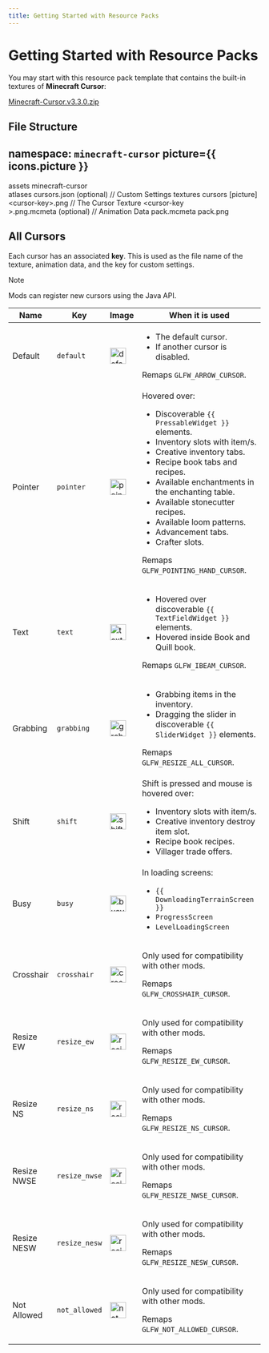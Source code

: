 ```yaml
---
title: Getting Started with Resource Packs
---
```

# Getting Started with Resource Packs
  
You may start with this resource pack template that contains the built-in textures of **Minecraft Cursor**:

[Minecraft-Cursor.v3.3.0.zip](https://github.com/user-attachments/files/18857805/Minecraft.Cursor.v3.3.0.zip)

## File Structure
**namespace**: `minecraft-cursor`
<LiteTree>
picture={{ icons.picture }}
---
assets
    minecraft-cursor                                                          
        atlases
            cursors.json&nbsp;(optional)    // Custom Settings
        textures
            cursors
              [picture]&lt;&#8203;cursor-key&#8203;&gt;.png                            // The Cursor Texture
              &lt;&#8203;cursor-key&#8203;&gt;.png.mcmeta&nbsp;(optional)  // Animation Data
pack.mcmeta
pack.png                                                                  
</LiteTree>

## All Cursors
Each cursor has an associated **key**. This is used as the file name of the texture, animation data, and the key for custom settings.

> [!NOTE]
> Mods can register new cursors using the Java API.

<table>
  <thead>
    <tr>
      <th>Name</th>
      <th>Key</th>
      <th>Image</th>
      <th>When it is used</th>
    </tr>
  </thead>
  <tbody>
    <tr>
      <td>Default</td>
      <td><code>default</code></td>
      <td><img src="/assets/cursors/default.png" width="32" alt="default"/></td>
      <td>
        <ul>
          <li>The default cursor.</li>
          <li>If another cursor is disabled.</li>
        </ul>
        <p>Remaps <code>GLFW_ARROW_CURSOR</code>.</p>
      </td>
    </tr>
    <tr>
      <td>Pointer</td>
      <td><code>pointer</code></td>
      <td><img src="/assets/cursors/pointer.png" width="32" alt="pointer"/></td>
      <td>
        <span>Hovered over:</span>
        <ul>
          <li>Discoverable <code>{{ PressableWidget }}</code> elements.</li>
          <li>Inventory slots with item/s.</li>
          <li>Creative inventory tabs.</li>
          <li>Recipe book tabs and recipes.</li>
          <li>Available enchantments in the enchanting table.</li>
          <li>Available stonecutter recipes.</li>
          <li>Available loom patterns.</li>
          <li>Advancement tabs.</li>
          <li>Crafter slots.</li>
        </ul>
        <p>Remaps <code>GLFW_POINTING_HAND_CURSOR</code>.</p>
      </td>
    </tr>
    <tr>
      <td>Text</td>
      <td><code>text</code></td>
      <td><img src="/assets/cursors/text.png" width="32" alt="text"/></td>
      <td>
        <ul>
          <li>Hovered over discoverable <code>{{ TextFieldWidget }}</code> elements.</li>
          <li>Hovered inside Book and Quill book.</li>
        </ul>
        <p>Remaps <code>GLFW_IBEAM_CURSOR</code>.</p>
      </td>
    </tr>
    <tr>
      <td>Grabbing</td>
      <td><code>grabbing</code></td>
      <td><img src="/assets/cursors/grabbing.png" width="32" alt="grabbing"/></td>
      <td>
        <ul>
          <li>Grabbing items in the inventory.</li>
          <li>Dragging the slider in discoverable <code>{{ SliderWidget }}</code> elements.</li>
        </ul>
        <p>Remaps <code>GLFW_RESIZE_ALL_CURSOR</code>.</p>
      </td>
    </tr>
    <tr>
      <td>Shift</td>
      <td><code>shift</code></td>
      <td><img src="/assets/cursors/shift.png" width="32" alt="shift"/></td>
      <td>
        <span>Shift is pressed and mouse is hovered over:</span>
        <ul>
          <li>Inventory slots with item/s.</li>
          <li>Creative inventory destroy item slot.</li>
          <li>Recipe book recipes.</li>
          <li>Villager trade offers.</li>
        </ul>
      </td>
    </tr>
    <tr>
      <td>Busy</td>
      <td><code>busy</code></td>
      <td><img src="/assets/cursors/busy.png" width="32" alt="busy"/></td>
      <td>
        <span>In loading screens: </span>
        <ul>
          <li><code>{{ DownloadingTerrainScreen }}</code></li>
          <li><code>ProgressScreen</code></li>
          <li><code>LevelLoadingScreen</code></li>
        </ul>
      </td>
    </tr>
    <tr>
      <td>Crosshair</td>
      <td><code>crosshair</code></td>
      <td><img src="/assets/cursors/crosshair.png" width="32" alt="crosshair"/></td>
      <td>
        <p>Only used for compatibility with other mods.</p>
        <p>Remaps <code>GLFW_CROSSHAIR_CURSOR</code>.</p>
      </td>
    </tr>
    <tr>
      <td>Resize EW</td>
      <td><code>resize_ew</code></td>
      <td><img src="/assets/cursors/resize_ew.png" width="32" alt="resize_ew"/></td>
      <td>
        <p>Only used for compatibility with other mods.</p>
        <p>Remaps <code>GLFW_RESIZE_EW_CURSOR</code>.</p>
      </td>
    </tr>
    <tr>
      <td>Resize NS</td>
      <td><code>resize_ns</code></td>
      <td><img src="/assets/cursors/resize_ns.png" width="32" alt="resize_ns"/></td>
      <td>
        <p>Only used for compatibility with other mods.</p>
        <p>Remaps <code>GLFW_RESIZE_NS_CURSOR</code>.</p>
      </td>
    </tr>
    <tr>
      <td>Resize NWSE</td>
      <td><code>resize_nwse</code></td>
      <td><img src="/assets/cursors/resize_nwse.png" width="32" alt="resize_nwse"/></td>
      <td>
        <p>Only used for compatibility with other mods.</p>
        <p>Remaps <code>GLFW_RESIZE_NWSE_CURSOR</code>.</p>
      </td>
    </tr>
    <tr>
      <td>Resize NESW</td>
      <td><code>resize_nesw</code></td>
      <td><img src="/assets/cursors/resize_nesw.png" width="32" alt="resize_nesw"/></td>
      <td>
        <p>Only used for compatibility with other mods.</p>
        <p>Remaps <code>GLFW_RESIZE_NESW_CURSOR</code>.</p>
      </td>
    </tr>
    <tr>
      <td>Not Allowed</td>
      <td><code>not_allowed</code></td>
      <td><img src="/assets/cursors/not_allowed.png" width="32" alt="not_allowed"/></td>
      <td>
        <p>Only used for compatibility with other mods.</p>
        <p>Remaps <code>GLFW_NOT_ALLOWED_CURSOR</code>.</p>
      </td>
    </tr>
  </tbody>
</table>

<script setup lang="ts">
import { onMounted, onUnmounted, ref } from 'vue'
import useMappings from '../composables/useMappings'
import icons from '../utils/icons'

const { PressableWidget, TextFieldWidget, SliderWidget, MessageScreen, DownloadingTerrainScreen } = useMappings()

let tree: Element;

const updateNodes = () => {
  tree?.querySelectorAll('.lite-tree-node > .title')?.forEach((tree) => {
    tree.innerHTML = tree.innerHTML.replace(
      /(&lt;.cursor-key.&gt;)(?!<)/g, 
      '<span style="color: var(--vp-code-color);">$1</span>'
    )
  })
}

onMounted(() => {
  tree = document.querySelector('.lite-tree')
  tree.addEventListener('click', updateNodes)

  updateNodes()
})

onUnmounted(() => {
  if (tree) tree.removeEventListener('click', updateNodes)
})
</script>